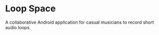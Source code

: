 # Loop Space

A collaborative Android application for casual musicians to record short audio loops.
